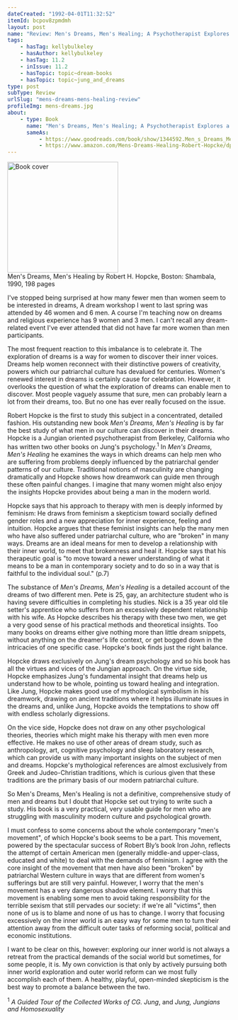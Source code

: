 ```yaml
---
dateCreated: "1992-04-01T11:32:52"
itemId: bcpov8zpmdmh
layout: post
name: "Review: Men's Dreams, Men's Healing; A Psychotherapist Explores a New View of Masculinity Through Jungian Dreamwork"
tags:
    - hasTag: kellybulkeley
    - hasAuthor: kellybulkeley
    - hasTag: 11.2
    - inIssue: 11.2
    - hasTopic: topic~dream-books
    - hasTopic: topic~jung_and_dreams
type: post
subType: Review
urlSlug: "mens-dreams-mens-healing-review"
profileImg: mens-dreams.jpg
about:
    - type: Book
      name: "Men's Dreams, Men's Healing; A Psychotherapist Explores a New View of Masculinity Through Jungian Dreamwork"
      sameAs:
          - https://www.goodreads.com/book/show/1344592.Men_s_Dreams_Men_s_Healing
          - https://www.amazon.com/Mens-Dreams-Healing-Robert-Hopcke/dp/0877735611
---
```


<a href="https://www.amazon.com/Mens-Dreams-Healing-Robert-Hopcke/dp/0877735611">
<img src="../images/mens-dreams.jpg" width="250px" height="auto" alt="Book cover"/></a><!--nopreview--><div class="caption">Men's Dreams, Men's Healing by Robert H. Hopcke, Boston: Shambala, 1990, 198 pages</div><!--/nopreview-->

I've stopped being surprised at how many fewer men than women seem to be interested in dreams, A dream workshop I went to last spring was attended by 46 women and 6 men. A course I'm teaching now on dreams and religious experience has 9 women and 3 men. I can't recall any dream-related event I've ever attended that did not have far more women than men participants.

The most frequent reaction to this imbalance is to celebrate it. The exploration of dreams is a way for women to discover their inner voices. Dreams help women reconnect with their distinctive powers of creativity, powers which our patriarchal culture has devalued for centuries. Women's renewed interest in dreams is certainly cause for celebration. However, it overlooks the question of what the exploration of dreams can enable men to discover. Most people vaguely assume that sure, men can probably learn a lot from their dreams, too. But no one has ever really focused on the issue.

Robert Hopcke is the first to study this subject in a concentrated, detailed fashion. His outstanding new book _Men's Dreams, Men's Healing_ is by far the best study of what men in our culture can discover in their dreams. Hopcke is a Jungian oriented psychotherapist from Berkeley, California who has written two other books on Jung's psychology.<sup>1</sup> In _Men's Dreams, Men's Healing_ he examines the ways in which dreams can help men who are suffering from problems deeply influenced by the patriarchal gender patterns of our culture. Traditional notions of masculinity are changing dramatically and Hopcke shows how dreamwork can guide men through these often painful changes. I imagine that many women might also enjoy the insights Hopcke provides about being a man in the modern world.

Hopcke says that his approach to therapy with men is deeply informed by feminism: He draws from feminism a skepticism toward socially defined gender roles and a new appreciation for inner experience, feeling and intuition. Hopcke argues that these feminist insights can help the many men who have also suffered under patriarchal culture, who are "broken" in many ways. Dreams are an ideal means for men to develop a relationship with their inner world, to meet that brokenness and heal it. Hopcke says that his therapeutic goal is "to move toward a newer understanding of what it means to be a man in contemporary society and to do so in a way that is faithful to the individual soul." (p.7)

The substance of _Men's Dreams, Men's Healing_ is a detailed account of the dreams of two different men. Pete is 25, gay, an architecture student who is having severe difficulties in completing his studies. Nick is a 35 year old tile setter's apprentice who suffers from an excessively dependent relationship with his wife. As Hopcke describes his therapy with these two men, we get a very good sense of his practical methods and theoretical insights. Too many books on dreams either give nothing more than little dream snippets, without anything on the dreamer's life context, or get bogged down in the intricacies of one specific case. Hopcke's book finds just the right balance.

Hopcke draws exclusively on Jung's dream psychology and so his book has all the virtues and vices of the Jungian approach. On the virtue side, Hopcke emphasizes Jung's fundamental insight that dreams help us understand how to be whole, pointing us toward healing and integration. Like Jung, Hopcke makes good use of mythological symbolism in his dreamwork, drawing on ancient traditions where it helps illuminate issues in the dreams and, unlike Jung, Hopcke avoids the temptations to show off with endless scholarly digressions.

On the vice side, Hopcke does not draw on any other psychological theories, theories which might make his therapy with men even more effective. He makes no use of other areas of dream study, such as anthropology, art, cognitive psychology and sleep laboratory research, which can provide us with many important insights on the subject of men and dreams. Hopcke's mythological references are almost exclusively from Greek and Judeo-Christian traditions, which is curious given that these traditions are the primary basis of our modern patriarchal culture.

So Men's Dreams, Men's Healing is not a definitive, comprehensive study of men and dreams but I doubt that Hopcke set out trying to write such a study. His book is a very practical, very usable guide for men who are struggling with masculinity modern culture and psychological growth.

I must confess to some concerns about the whole contemporary "men's movement", of which Hopcke's book seems to be a part. This movement, powered by the spectacular success of Robert Bly’s book Iron John, reflects the attempt of certain American men (generally middle-and upper-class, educated and white) to deal with the demands of feminism. I agree with the core insight of the movement that men have also been "broken" by patriarchal Western culture in ways that are different from women's sufferings but are still very painful. However, I worry that the men's movement has a very dangerous shadow element. I worry that this movement is enabling some men to avoid taking responsibility for the terrible sexism that still pervades our society: if we're all "victims", then none of us is to blame and none of us has to change. I worry that focusing excessively on the inner world is an easy way for some men to turn their attention away from the difficult outer tasks of reforming social, political and economic institutions.

I want to be clear on this, however: exploring our inner world is not always a retreat from the practical demands of the social world but sometimes, for some people, it is. My own conviction is that only by actively pursuing both inner world exploration and outer world reform can we most fully accomplish each of them. A healthy, playful, open-minded skepticism is the best way to promote a balance between the two.

<sup>1</sup> <i>A Guided Tour of the Collected Works of CG. Jung</i>, and <i>Jung, Jungians and Homosexuality</i>
